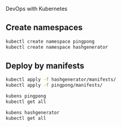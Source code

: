 DevOps with Kubernetes

## Create namespaces

```zsh
kubectl create namespace pingpong
kubectl create namespace hashgenerator
```

## Deploy by manifests
```zsh
kubectl apply -f hashgenerator/manifests/
kubectl apply -f pingpong/manifests/
```

```zsh
kubens pingpong
kubectl get all
```

```zsh
kubens hashgenerator
kubectl get all
```